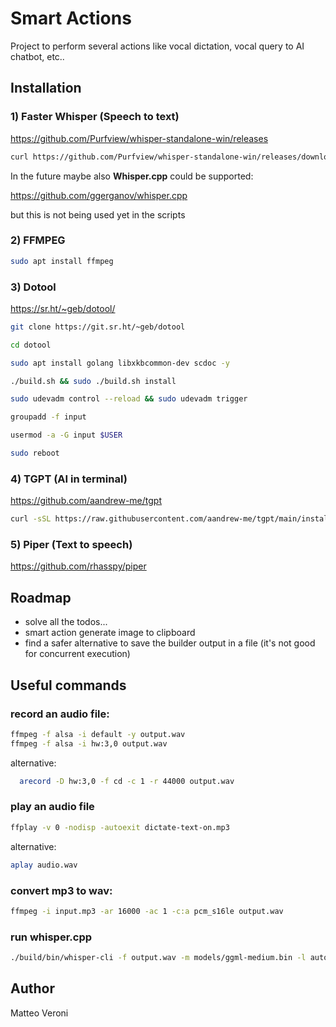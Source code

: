 # Smart Actions

Project to perform several actions like vocal dictation, vocal query to AI chatbot, etc..

## Installation

### 1) Faster Whisper (Speech to text)

https://github.com/Purfview/whisper-standalone-win/releases

```bash
curl https://github.com/Purfview/whisper-standalone-win/releases/download/Faster-Whisper-XXL/Faster-Whisper-XXL_r245.2_linux.7z 
```

In the future maybe also **Whisper.cpp** could be supported:

https://github.com/ggerganov/whisper.cpp

but this is not being used yet in the scripts

### 2) FFMPEG

```bash
sudo apt install ffmpeg
```

### 3) Dotool

https://sr.ht/~geb/dotool/

```bash
git clone https://git.sr.ht/~geb/dotool

cd dotool

sudo apt install golang libxkbcommon-dev scdoc -y

./build.sh && sudo ./build.sh install

sudo udevadm control --reload && sudo udevadm trigger

groupadd -f input

usermod -a -G input $USER

sudo reboot
```

### 4) TGPT (AI in terminal)

https://github.com/aandrew-me/tgpt

```bash
curl -sSL https://raw.githubusercontent.com/aandrew-me/tgpt/main/install | bash -s /usr/local/bin
```

### 5) Piper (Text to speech)

https://github.com/rhasspy/piper

## Roadmap

- solve all the todos...
- smart action generate image to clipboard
- find a safer alternative to save the builder output in a file (it's not good for concurrent execution)

## Useful commands

### record an audio file:

```bash
ffmpeg -f alsa -i default -y output.wav
ffmpeg -f alsa -i hw:3,0 output.wav
```

alternative:

```bash
  arecord -D hw:3,0 -f cd -c 1 -r 44000 output.wav
```

### play an audio file

```bash
ffplay -v 0 -nodisp -autoexit dictate-text-on.mp3
```

alternative:

```bash
aplay audio.wav
```

### convert mp3 to wav:

```bash
ffmpeg -i input.mp3 -ar 16000 -ac 1 -c:a pcm_s16le output.wav
```

### run whisper.cpp

```bash
./build/bin/whisper-cli -f output.wav -m models/ggml-medium.bin -l auto
```

## Author

Matteo Veroni